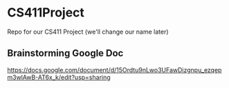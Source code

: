 # CS411Project
Repo for our CS411 Project (we'll change our name later)

## Brainstorming Google Doc
https://docs.google.com/document/d/15Ordtu9nLwo3UFawDizgnpu_ezqepm3wlAwB-AT6x_k/edit?usp=sharing


